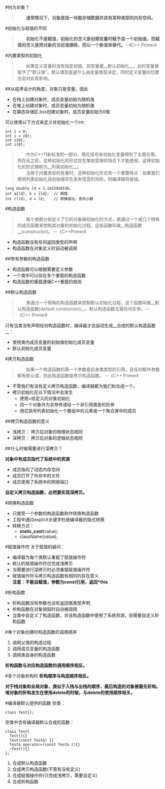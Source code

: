 #何为对象？
>&emsp;&emsp;__通常情况下，对象是指一块能存储数据并具有某种类型的内存空间。__

#初始化与赋值的不同
>&emsp;&emsp;__初始化不是赋值，初始化的含义是创建变量时赋予其一个初始值，而赋值的含义是把对象的当前值擦除，而以一个新值来替代。__--《C++ Primer》

#内置类型的初始化
>&emsp;&emsp;如果定义变量时没有指定初值，则变量被__默认初始化__，此时变量被赋予了“默认值”。默认值到底是什么由变量类型决定，同时定义变量的位置也会对此有影响。  

##从程序设计的角度，对象只是变量，因此

* 在栈上创建对象时，成员变量初始为随机值
* 在堆上创建对象时，成员变量初始为随机值
* 在静态存储区.bss创建对象时，成员变量初始为0值

可以使用以下方式来定义并初始化一个int:

	int i = 0;
	int i = {0};
	int i{0};
	int i(0);

>&emsp;&emsp;作为C++11新标准的一部分，用花括号来初始化变量得到了全面应用，而在此之前，这种初始化的形式仅在某些受限的场合下才能使用，这种初始化的形式被称为__列表初始化__。  
>&emsp;&emsp;当用于内置类型的变量时，这种初始化形式有一个重要特点：如果我们使用列表初始化且初始值存在丢失信息的风险，则编译器将报错。

	long double ld = 3.1415926536;
	int a{ld}, b = {ld};  // 报错
	int c(ld), d = ld;    // 转换成功，丢失小数
#构造函数
>&emsp;&emsp;每个类都分别定义了它的对象被初始化的方式，类通过一个或几个特殊的成员函数来控制其对象的初始化过程，这些函数叫做__构造函数__(constructor)。  --《C++Primer》
 
* 构造函数没有任何返回类型的声明
* 构造函数在对象定义时自动被调用

##带有参数的构造函数
* 构造函数可以根据需要定义参数
* 一个类中可以存在多个重载的构造函数
* 构造函数的重载遵循C++重载的规则

##默认构造函数
>&emsp;&emsp;类通过一个特殊的构造函数来控制默认初始化过程，这个函数叫做__默认构造函数(default consturctor)__，默认构造函数无需任何实参。-- 《C++ Primer》  

只有当类没有声明任何构造函数时，编译器才会自动生成__合成的默认构造函数__：

* 使用类内成员变量的初始值初始化成员变量
* 默认初始化成员变量

#拷贝构造函数
>&emsp;&emsp;如果一个构造函数的第一个参数是自身类类型的引用，且任何额外参数都有默认值，则此构造函数是拷贝构造函数。 --《C++ Primer》

* 不管我们有没有定义拷贝构造函数，编译器都为我们和合成一个。
* 拷贝初始化在以下情况中会发生
	* 使用=给定义的对象初始化
	* 将一个对象作为实参传递给一个非引用类型的形参
	* 用花括号列表初始化一个数组中的元素或一个聚合类中的成员

##拷贝构造函数的意义

* 浅拷贝： 拷贝后对象的物理状态相同
* 深拷贝： 拷贝后对象的逻辑状态相同

##什么时候需要进行深拷贝？

__对象中有成员指代了系统中的资源__

* 成员指向了动态内存空间
* 成员打开了外存中的文件
* 成员使用了系统中的网络端口

__自定义拷贝构造函数，必然要实现深拷贝。__

#转换构造函数
* 只接受一个参数的构造函数称作转换构造函数
* 工程中通过explicit关键字杜绝编译器的隐式转换
* 转换方式：
  * __static\_cast__<className>(value);
  * className(value);


#赋值操作符
关于赋值的疑问：  

* 编译器为每个类默认重载了赋值操作符
* 默认的赋值操作符仅完成浅拷贝
* 当需要进行深拷贝时必须重载赋值操作符
* 赋值操作符与拷贝构造函数有相同的存在意义  
__注意：不能自赋值，参数为const引用，返回*this__

#析构函数
* 析构函数没有参数也没有返回值类型声明
* 析构函数在对象销毁时自动被调用
* 当类中自定义了构造函数，并且构造函数中使用了系统资源，则需要自定义析构函数

#单个对象创建时构造函数的调用顺序
1. 调用父类的构造过程
2. 调用成员变量的构造函数
3. 调用类自身的构造函数

__析构函数与对应构造函数的调用顺序相反。__

#多个对象析构时
__析构顺序与构造顺序相反。__

__对于栈对象和全局对象，类似于入栈与出栈的顺序，最后构造的对象被最先析构。__    
__堆对象的析构发生在使用delete的时候，与delete的使用顺序相关。__

#编译器默认提供的函数
空类：

    class Test{}; 
空类中含有编译器默认合成的函数：  

    class Test{
      Test(){}
      Test(const Test&) {}
      Test& operator=(const Test& t){}
      ~Test(){}
    };

1. 合成默认构造函数
2. 合成拷贝构造函数(不管有没有定义)
3. 合成赋值操作符(只完成浅拷贝，需要自定义)
4. 合成析构函数